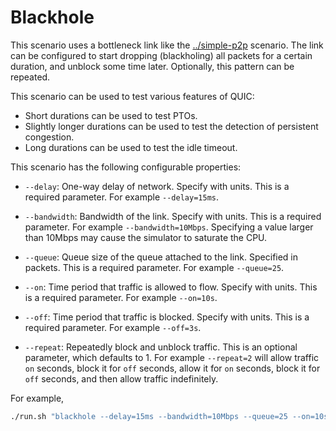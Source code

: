 # Blackhole

This scenario uses a bottleneck link like the [../simple-p2p](simple-p2p)
scenario. The link can be configured to start dropping (blackholing) all
packets for a certain duration, and unblock some time later. Optionally,
this pattern can be repeated.

This scenario can be used to test various features of QUIC:
* Short durations can be used to test PTOs.
* Slightly longer durations can be used to test
  the detection of persistent congestion.
* Long durations can be used to test the idle timeout.

This scenario has the following configurable properties:

* `--delay`: One-way delay of network. Specify with units. This is a required
  parameter. For example `--delay=15ms`.

* `--bandwidth`: Bandwidth of the link. Specify with units. This is a required
  parameter. For example `--bandwidth=10Mbps`. Specifying a value larger than
  10Mbps may cause the simulator to saturate the CPU.

* `--queue`: Queue size of the queue attached to the link. Specified in
  packets. This is a required parameter. For example `--queue=25`.

* `--on`: Time period that traffic is allowed to flow. Specify with units. This is a
  required parameter. For example `--on=10s`.

* `--off`: Time period that traffic is blocked. Specify with units. This is a required
  parameter. For example `--off=3s`.

* `--repeat`: Repeatedly block and unblock traffic. This is an optional
  parameter, which defaults to 1. For example `--repeat=2` will allow traffic
  `on` seconds, block it for `off` seconds, allow it for `on` seconds, block it
  for `off` seconds, and then allow traffic indefinitely.



For example,
```bash
./run.sh "blackhole --delay=15ms --bandwidth=10Mbps --queue=25 --on=10s --off=2s"
```
